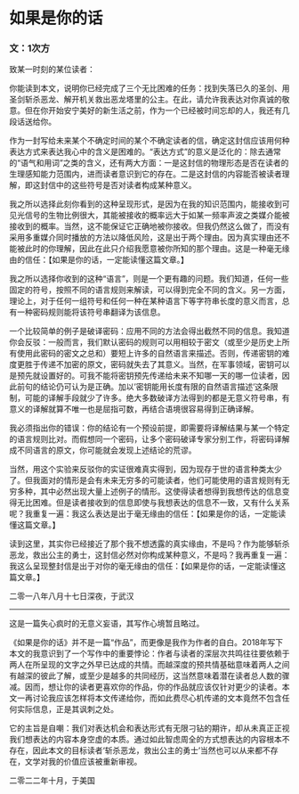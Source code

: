 # 如果是你的话

### 文：1次方


致某一时刻的某位读者：

你能读到本文，说明你已经完成了三个无比困难的任务：找到失落已久的圣剑、用圣剑斩杀恶龙、解开机关救出恶龙塔里的公主。在此，请允许我表达对你真诚的敬意。但在你开始安宁美好的新生活之前，作为一个已经被时间忘却的人，我还有几段话送给你。

作为一封写给未来某个不确定时间的某个不确定读者的信，确定这封信应该用何种表达方式来表达我心中的含义是困难的。“表达方式”的意义是泛化的：除去通常的“语气和用词”之类的含义，还有两大方面：一是这封信的物理形态是否在读者的生理感知能力范围内，进而读者意识到它的存在。二是这封信的内容能否被读者理解，即这封信中的这些符号是否对读者构成某种意义。

我之所以选择此刻你看到的这种呈现形式，是因为在我的知识范围内，能接收到可见光信号的生物比例很大，其能被接收的概率远大于如某一频率声波之类媒介能被接收到的概率。当然，这不能保证它正确地被你接收。但我仍然这么做了，而没有采用多重媒介同时播放的方法以降低风险，这是出于两个理由。因为真实理由还不能被此时的你理解，因此在此只介绍我愿意被你所知的那个理由。这是一种毫无缘由的信任：【如果是你的话，一定能读懂这篇文章。】

我之所以选择你收到的这种“语言”，则是一个更有趣的问题。我们知道，任何一些固定的符号，按照不同的语言规则来解读，可以得到完全不同的含义。另一方面，理论上，对于任何一组符号和任何一种在某种语言下等字符串长度的意义而言，总有一种密码规则能将该符号串翻译为该信息。

一个比较简单的例子是破译密码：应用不同的方法会得出截然不同的信息。我知道你会反驳：一般而言，我们默认密码的规则可以用相较于密文（或至少是历史上所有使用此密码的密文之总和）要短上许多的自然语言来描述。否则，传递密钥的难度更胜于传递不加密的原文，密码就失去了其意义。当然，在军事领域，密钥可以是预先就设置好的。可我不能将密钥预先传递给未来不知哪一天的哪一位读者，因此前句的结论仍可认为是正确。加以’密钥能用长度有限的自然语言描述’这条限制，可能的译解手段就少了许多。绝大多数破译方法得到的都是无意义符号串，有意义的译解就算不唯一也是屈指可数，再结合语境很容易得到正确译解。

我必须指出你的错误：你的结论有一个预设前提，即需要将译解结果与某一个特定的语言规则比对。而假想同一个密码，让多个密码破译专家分别工作，将密码译解成不同语言的原文，你可能就会发现上述结论的荒谬。

当然，用这个实验来反驳你的实证很难真实得到，因为现存于世的语言种类太少了。但我面对的情形是会有未来无穷多的可能读者，他们可能使用的语言规则有无穷多种，其中必然出现大量上述例子的情形。这使得读者想得到我想传达的信息变得无比困难。但是读者接收到的信息即使与我想表达的信息不一致，又有什么关系呢？我重复一遍：我这么表达是出于毫无缘由的信任：【如果是你的话，一定能读懂这篇文章。】

读到这里，其实你已经接近了那个我不想透露的真实缘由，不是吗？作为能够斩杀恶龙，救出公主的勇士，这封信必然对你构成某种意义，不是吗？我再重复一遍：我这么呈现整封信是出于对你的毫无缘由的信任：【如果是你的话，一定能读懂这篇文章。】


二零一八年八月十七日深夜，于武汉

-------------------------------

这是一篇失心疯时的无意义妄语，其写作心境暂且略过。

《如果是你的话》并不是一篇“作品”，而更像是我作为作者的自白。2018年写下本文的我意识到了一个写作中的重要悖论：作者与读者的深层次共鸣往往要依赖于两人在所呈现的文字之外早已达成的共情。而越深度的预共情基础意味着两人之间有越深的彼此了解，或至少是越多的共同经历，这当然意味着潜在读者总人数的骤减。因而，想让你的读者更喜欢你的作品，你的作品就应该仅针对更少的读者。本文一再讨论我应该怎样将本文传递给你，而如此费尽心机传递的文本竟然不包含任何实际信息，正是其讽刺之处。

它的主旨是自嘲：我们对表达机会和表达形式有无限刁钻的期许，却从未真正正视我们想表达的内容本身空虚的本质。通过如此智虑周全的方式想表达的内容根本不存在，因此本文的目标读者‘斩杀恶龙，救出公主的勇士’当然也可以从来都不存在，文学对我的价值应该被重新审视。

二零二二年十月，于美国


